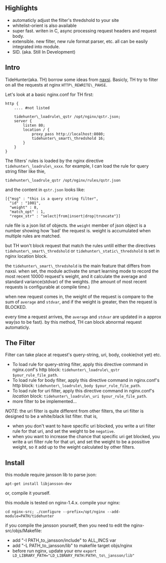 ## Highlights

- automaticly adjust the filter's thredshold to your site
- whitelist-orient is also available
- super fast. writen in C, async processing request headers and request body.
- extensible. new filter, new rule format parser, etc. all can be easily integrated into module.
- SID. (aka. Still In Development)

## Intro

TideHunter(aka. TH) borrow some ideas from [naxsi](https://github.com/nbs-system/naxsi).
Basicly, TH try to filter on all the requests at nginx `HTTP\_REWRITE\_PAHSE`.

Let's look at a basic nginx.conf for TH first:

    http {
        .... #not listed

        tidehunter\_loadrule\_qstr /opt/nginx/qstr.json;
        server {
            listen 80;
            location / {
                proxy_pass http://localhost:8080;
                tidehunter\_smart\_thredshold 16;
            }
        }
    }

The filters' rules is loaded by the nginx directive `tidehunter\_loadrule\_xxxx`.
for example, I can load the rule for query string filter like thie,

    tidehunter\_loadrule_qstr /opt/nginx/rules/qstr.json

and the content in `qstr.json` looks like:

    [{"msg" : "this is a query string filter",
      "id" : "1001",
      "weight" : 8,
      "match_opt" : 1,
      "regex_str" : "select|from|insert|drop|truncate"}]

rule file is a json list of objects. the `weight` member of json object is a
number showing how 'bad' the request is. weight is accumulated when multiple rules
are matched.

but TH won't block request that match the rules untill either the directives
`tidehunter\_smart\_thredshold` or `tidehunter\_static\_thredshold` is set
in nginx location block.

the `tidehunter\_smart\_thredshold` is the main feature that differs from naxsi.
when set, the module activate the smart learning mode to record the most recent
10000 request's weight, and it calculate the average and standard variance(stdvar) of the weights.
(the amount of most recent requests is configurable at compile time.)

when new request comes in, the weight of the request is compare to the sum of `average` and `stdvar`,
and if the weight is greater, then the request is BLOCKED.

every time a request arrives, the `average` and `stdvar` are updated in a approx way(so to be fast).
by this method, TH can block abnormal request automaticly.


## The Filter

Filter can take place at request's query-string, uri, body, cookie(not yet) etc.

- To load rule for query-string filter, apply this directive command in nginx.conf's http block:
`tidehunter\_loadrule\_qstr $your_rule_file_path`.
- To load rule for body filter, apply this directive command in nginx.conf's http block:
`tidehunter\_loadrule\_body $your_rule_file_path`.
- To load rule for uri filter, apply this directive command in nginx.conf's _location_ block:
`tidehunter\_loadrule\_uri $your_rule_file_path`.
- more filter to be implemented...

_NOTE_: the uri filter is quite different from other filters, the uri filter is designed to be a
white/black list filter. that is,

- when you don't want to have specific uri blocked, you write a uri filter
rule for that uri, and set the weight to be `negative`.
- when you want to increase the chance that specific uri get blocked, you write a uri filter
rule for that uri, and set the weight to be a possitive weight, so it add up to the weight
calculated by other filters.

## Install

this module require jansson lib to parse json:

    apt-get install libjansson-dev

or, compile it yourself.

this module is tested on nginx-1.4.x. compile your nginx:

    cd nginx-src; ./configure --prefix=/opt/nginx --add-module=PATH/tidehunter

if you compile the jansson yourself, then you need to edit the nginx-src/objs/Makefile:

- add "-I PATH\_to\_jansson/include" to ALL_INCS var
- add "-L PATH\_to\_jansson/lib" to makefile target objs/nginx
- before run nginx, update your env `export LD_LIBRARY_PATH="LD_LIBRARY_PATH:PATH\_to\_jansson/lib"`
